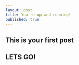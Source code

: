 ```yaml
---
layout: post
title: You're up and running!
published: true
---
```


## This is your first post
## LETS GO!